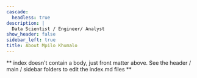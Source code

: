 ```yaml
---
cascade:
  headless: true
description: |
  Data Scientist / Engineer/ Analyst
show_header: false
sidebar_left: true
title: About Mpilo Khumalo
---
```


** index doesn't contain a body, just front matter above.
See the header / main / sidebar folders to edit the index.md files **
